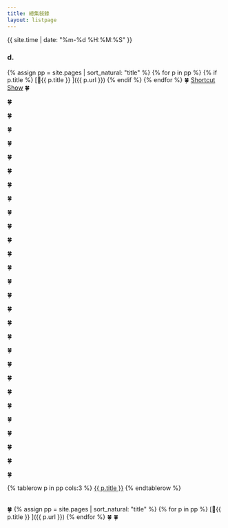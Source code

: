 ```yaml
---
title: 總集敍錄
layout: listpage
---
```


{{ site.time | date: "%m-%d %H:%M:%S" }}

### d.
{% assign pp = site.pages | sort_natural: "title" %}
{% for p in pp %} {% if p.title %} [🔹{{ p.title }}  ]({{ p.url }}) {% endif %} {% endfor %}
🍀
[Shortcut](https://share.jwint.net/s/jnjksdvweo)
[Show](https://share.jwint.net/doc/show%20Video%20List.html)
🍀

🍀

🍀

🍀

🍀

🍀

🍀

🍀

🍀

🍀

🍀

🍀

🍀

🍀

🍀

🍀

🍀

🍀

🍀

🍀

🍀

🍀

🍀

🍀

🍀

🍀

🍀

🍀

🍀


<!--->
<table  cellspacing="1" cellpadding="1" >
{% tablerow p in pp cols:3 %}
  <a href="{{ p.url }}">{{ p.title }}</a>
{% endtablerow %}
</table> 🍀


{% assign pp = site.pages | sort_natural: "title" %}
{% for p in pp %}
[🔹{{ p.title }} ]({{ p.url }}) 
{% endfor %}


🍀

🍀
